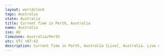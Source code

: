 ```yaml
---
layout: worldclock
tags: Australia
state: Australia
title: Current Time in Perth, Australia
name: Australia
iso: AU
timezone: Australia/Perth
utc: UTC +07:43
description: Current Time in Perth, Australia [Live], Australia. Live update now time in Perth, timezone Australia/Perth, UTC +07:43, Country ISO code & Current Local Time.
---
```


